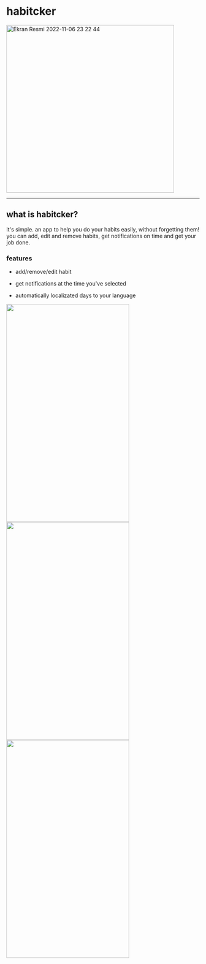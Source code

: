 # habitcker

<img width="437" alt="Ekran Resmi 2022-11-06 23 22 44" src="https://user-images.githubusercontent.com/48603868/200193276-b444a915-6d02-4490-9519-4a28be6c4bd4.png">

---

## what is habitcker?

it's simple. an app to help you do your habits easily, without forgetting them! you can add, edit and remove habits, get notifications on time and get your job done. 

### features

* add/remove/edit habit

* get notifications at the time you've selected

* automatically localizated days to your language

<p float="left">
<img src="https://user-images.githubusercontent.com/48603868/200193380-256c11ac-1da0-48c5-81d7-49da53b12d50.png" width="320" height="568">

<img src="https://user-images.githubusercontent.com/48603868/200193381-451be79f-3bf2-4049-bfac-5805f7794321.png" width="320" height="568">

<img src="https://user-images.githubusercontent.com/48603868/200193383-266edac7-ee5b-4866-93fa-4bff63debba8.png" width="320" height="568">
</p>
